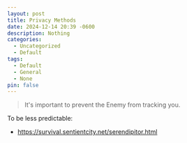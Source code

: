 ```yaml
---
layout: post
title: Privacy Methods
date: 2024-12-14 20:39 -0600
description: Nothing
categories:
  - Uncategorized
  - Default
tags:
  - Default
  - General
  - None
pin: false
---
```

> It's important to prevent the Enemy from tracking you.


To be less predictable:
- https://survival.sentientcity.net/serendipitor.html
